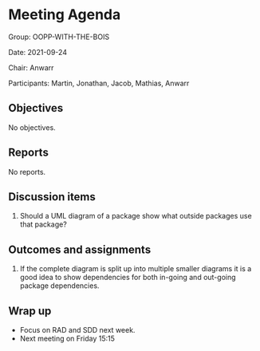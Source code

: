 # Meeting Agenda
Group: OOPP-WITH-THE-BOIS

Date: 2021-09-24

Chair: Anwarr

Participants: Martin, Jonathan, Jacob, Mathias, Anwarr

## Objectives 
No objectives.

## Reports 
No reports. 

## Discussion items
1. Should a UML diagram of a package show what outside packages use that package?

## Outcomes and assignments 
1. If the complete diagram is split up into multiple smaller diagrams it is a good idea to show dependencies for both in-going and out-going package dependencies.

## Wrap up
* Focus on RAD and SDD next week.
* Next meeting on Friday 15:15
